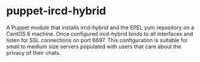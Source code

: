 puppet-ircd-hybrid
==================

A Puppet module that installs ircd-hybrid and the EPEL yum repository on
a CentOS 6 machine. Once configured ircd-hybrid binds to all interfaces
and listen for SSL connections on port 6697. This configuration is
suitable for small to medium size servers populated with users that care
about the privacy of their chats.
